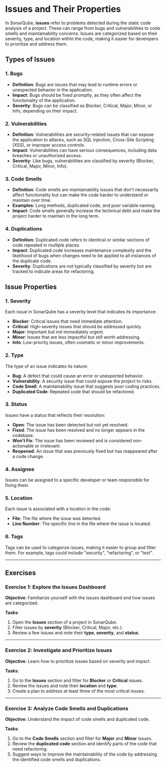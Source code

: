 # Issues and Their Properties

In SonarQube, **issues** refer to problems detected during the static code analysis of a project. These can range from bugs and vulnerabilities to code smells and maintainability concerns. Issues are categorized based on their severity, type, and location within the code, making it easier for developers to prioritize and address them.

## Types of Issues

### 1. Bugs
- **Definition**: Bugs are issues that may lead to runtime errors or unexpected behavior in the application.
- **Impact**: Bugs should be fixed promptly, as they often affect the functionality of the application.
- **Severity**: Bugs can be classified as Blocker, Critical, Major, Minor, or Info, depending on their impact.

### 2. Vulnerabilities
- **Definition**: Vulnerabilities are security-related issues that can expose the application to attacks, such as SQL injection, Cross-Site Scripting (XSS), or improper access controls.
- **Impact**: Vulnerabilities can have serious consequences, including data breaches or unauthorized access.
- **Severity**: Like bugs, vulnerabilities are classified by severity (Blocker, Critical, Major, Minor, Info).

### 3. Code Smells
- **Definition**: Code smells are maintainability issues that don't necessarily affect functionality but can make the code harder to understand or maintain over time.
- **Examples**: Long methods, duplicated code, and poor variable naming.
- **Impact**: Code smells generally increase the technical debt and make the project harder to maintain in the long term.

### 4. Duplications
- **Definition**: Duplicated code refers to identical or similar sections of code repeated in multiple places.
- **Impact**: Duplicated code increases maintenance complexity and the likelihood of bugs when changes need to be applied to all instances of the duplicate code.
- **Severity**: Duplications are not typically classified by severity but are tracked to indicate areas for refactoring.

## Issue Properties

### 1. Severity
Each issue in SonarQube has a severity level that indicates its importance:
- **Blocker**: Critical issues that need immediate attention.
- **Critical**: High-severity issues that should be addressed quickly.
- **Major**: Important but not immediately urgent.
- **Minor**: Issues that are less impactful but still worth addressing.
- **Info**: Low-priority issues, often cosmetic or minor improvements.

### 2. Type
The type of an issue indicates its nature:
- **Bug**: A defect that could cause an error or unexpected behavior.
- **Vulnerability**: A security issue that could expose the project to risks.
- **Code Smell**: A maintainability issue that suggests poor coding practices.
- **Duplicated Code**: Repeated code that should be refactored.

### 3. Status
Issues have a status that reflects their resolution:
- **Open**: The issue has been detected but not yet resolved.
- **Fixed**: The issue has been resolved and no longer appears in the codebase.
- **Won't Fix**: The issue has been reviewed and is considered non-actionable or irrelevant.
- **Reopened**: An issue that was previously fixed but has reappeared after a code change.

### 4. Assignee
Issues can be assigned to a specific developer or team responsible for fixing them.

### 5. Location
Each issue is associated with a location in the code:
- **File**: The file where the issue was detected.
- **Line Number**: The specific line in the file where the issue is located.

### 6. Tags
Tags can be used to categorize issues, making it easier to group and filter them. For example, tags could include "security", "refactoring", or "test".

---

## Exercises

### Exercise 1: Explore the Issues Dashboard

**Objective**: 
Familiarize yourself with the issues dashboard and how issues are categorized.

**Tasks**:
1. Open the **Issues** section of a project in SonarQube.
2. Filter issues by **severity** (Blocker, Critical, Major, etc.).
3. Review a few issues and note their **type**, **severity**, and **status**.

---

### Exercise 2: Investigate and Prioritize Issues

**Objective**: 
Learn how to prioritize issues based on severity and impact.

**Tasks**:
1. Go to the **Issues** section and filter for **Blocker** or **Critical** issues.
2. Review the issues and note their **location** and **type**.
3. Create a plan to address at least three of the most critical issues.

---

### Exercise 3: Analyze Code Smells and Duplications

**Objective**: 
Understand the impact of code smells and duplicated code.

**Tasks**:
1. Go to the **Code Smells** section and filter for **Major** and **Minor** issues.
2. Review the **duplicated code** section and identify parts of the code that need refactoring.
3. Suggest ways to improve the maintainability of the code by addressing the identified code smells and duplications.
